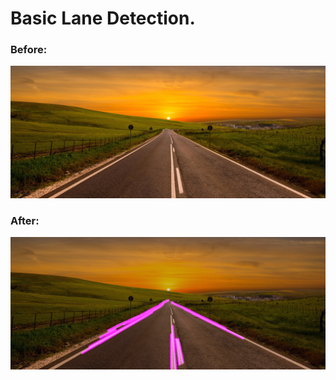 # Basic Lane Detection.

### Before:

![before](road-trip.jpg)

### After:

![after](final_lane.png)

